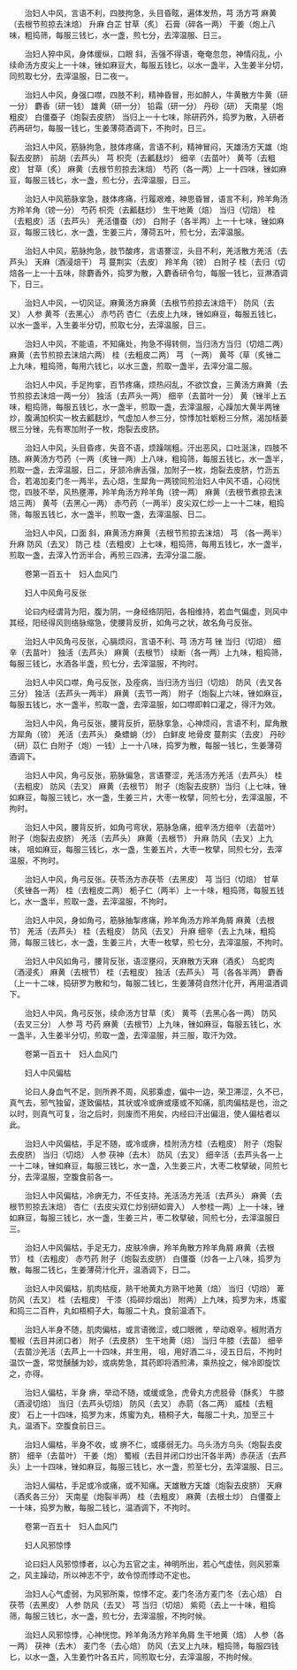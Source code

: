 <!-- { "loadSidebar": true } -->
　　治妇人中风，言语不利，四肢拘急，头目昏眩，遍体发热，芎 汤方芎 麻黄（去根节煎掠去沫焙） 升麻 白芷 甘草（炙） 石膏（碎各一两） 干姜（炮上八味，粗捣筛，每服三钱匕，水一盏，煎七分，去滓温服、日三。

　　治妇人猝中风，身体缓纵，口眼 斜，舌强不得语，奄奄忽忽，神情闷乱，小续命汤方皮尖上一十味，锉如麻豆大，每服五钱匕，以水一盏半，入生姜半分切，同煎取七分，去滓温服，日二夜一。

　　治妇人中风，身强口噤，四肢不利，精神昏冒，形如醉人，牛黄散方牛黄（研一分） 麝香（研一钱） 雄黄（研一分） 铅霜（研一分） 丹砂（研） 天南星（炮粗皮） 白僵蚕子（炮裂去皮脐） 当归上一十七味，除研药外，捣罗为散，入研者药再研匀，每服一钱匕，生姜薄荷酒调下，不拘时，日三。

　　治妇人中风，筋脉拘急，肢体疼痛，言语不利，精神冒闷，天雄汤方天雄（炮裂去皮脐） 前胡（去芦头） 芎 枳壳（去瓤麸炒） 细辛（去苗叶） 黄芩（去粗皮） 甘草（炙） 麻黄（去根节煎掠去沫焙） 芍药（各一两）上一十四味，锉如麻豆，每服三钱匕，水一盏，煎七分，去滓温服，日三。

　　治妇人中风筋脉挛急，肢体疼痛，行履艰难，神思昏冒，语言不利，羚羊角汤方羚羊角（镑一分） 芍药 枳壳（去瓤麸炒） 生干地黄（焙） 当归（切焙） 桂（去粗皮）活（去芦头） 羌活僵蚕（炒） 白附子（各半两）上一十七味，锉如麻豆，每服三钱匕，水一盏，生姜三片，薄荷五叶，煎七分，去滓温服。

　　治妇人中风，筋脉拘急，肢节酸疼，言语謇涩，头目不利，羌活散方羌活（去芦头） 天麻（酒浸焙干） 芎 蔓荆实（去皮） 羚羊角（镑） 白附子 桂（去归（切焙各一上一十五味，除麝香外，捣罗为散，入麝香研令匀，每服一钱匕，豆淋酒调下，日三。

　　治妇人中风，一切风证。麻黄汤方麻黄（去根节煎掠去沫焙干） 防风（去叉） 人参 黄芩（去黑心） 赤芍药 杏仁（去皮上九味，锉如麻豆，每服五钱匕，以水一盏半，入生姜半分切，煎取七分，去滓温服，日三。

　　治妇人中风，不能语，不知痛处，拘急不得转侧，当归汤方当归（切焙二两） 麻黄（去节煎掠去沫焙六两） 桂（去粗皮二两） 芎 （一两） 黄芩（草（炙锉二上九味，粗捣筛，每用六钱匕，以水三盏，煎取一盏半，去滓分温二服。

　　治妇人中风，手足拘挛，百节疼痛，烦热闷乱，不欲饮食，三黄汤方麻黄（去节煎掠去沫焙一两一分） 独活（去芦头一两） 细辛（去苗叶一分） 黄（锉半上五味，粗捣筛，每服五钱匕，水一盏半，煎取一盏，去滓温服，心躁加大黄半两锉炒，腹满加枳实一枚去瓤麸炒，气虚加人参三分，惊悸加牡蛎粉三分熬，渴加栝蒌根三分锉，先有寒加附子一枚，炮裂去皮脐。

　　治妇人中风，头目昏疼，失音不语，烦躁喘粗。汗出恶风，口吐涎沫，四肢不随。麻黄汤方芍药（一两（炙锉一两）上八味，粗捣筛，每服五钱匕，水一盏半，煎取一盏，去滓温服，日二，牙颔冷痹舌强，加附子一枚，炮裂去皮脐，竹沥五合，若渴加麦门冬一两半，去心焙，生犀角一两镑同煎治妇人中风不语，心闷恍惚，四肢不举，风热壅滞，羚羊角汤方羚羊角（镑一两） 麻黄（去根节煮掠去沫焙三两） 黄芩（去黑心一两） 赤芍药（一两半）皮尖双仁炒一上一十二味，粗捣筛，每服五钱匕，水一盏半，煎取一盏，去滓温服、日二。

　　治妇人中风，口面 斜，麻黄汤方麻黄（去根节煎掠去沫焙） 芎 （各一两半） 升麻 防风（去叉） 防己 桂（去粗皮）上七味，粗捣筛，每用五钱匕，水一盏半，煎取一盏，去滓入竹沥半合，再煎三四沸，去滓分温二服。

　　卷第一百五十　妇人血风门

　　妇人中风角弓反张

　　论曰内经谓背为阳，腹为阴，一身经络阴阳，各相维持，若血气偏虚，则风中其经，阳经得风则络脉缩急，使腰背反折，如角弓之状，故名角弓反张。

　　治妇人中风角弓反张，心膈烦闷，言语不利、芎 汤方芎 锉 当归（切焙） 细辛（去苗叶） 独活（去芦头） 麻黄（去根节） 续断（各一两）上九味，粗捣筛，每服三钱匕，水酒各半盏，煎七分，去滓温服，不拘时。

　　治妇人中风口噤，角弓反张，及痊病，当归汤方当归（切焙） 防风（去叉各三分） 独活（去芦头一两半） 麻黄（去节一两） 附子（炮裂上六味，锉如麻豆，每服五钱匕，水一盏半，煎取一盏，去滓温服，如口噤即斡口灌之，得汗为效。

　　治妇人中风，角弓反张，腰背反折，筋脉挛急，心神烦闷，言语不利，犀角散方犀角（镑） 羌活（去芦头） 桑螵蛸（炒） 白鲜皮 地骨皮 蔓荆实（去皮） 丹砂（研）苡仁 白附子（炮）一钱）上一十八味，捣罗为散，每服一钱匕，生姜薄荷酒调下。

　　治妇人中风，角弓反张，筋脉偏急，言语謇涩，羌活汤方羌活（去芦头） 桂（去粗皮） 防风（去叉） 麻黄（去根节） 附子（炮裂去皮脐）当归（上七味，锉如麻豆，每服三钱匕，水一盏，生姜三片，大枣一枚擘，同煎七分，去滓温服，不拘时。

　　治妇人中风，腰背反折，如角弓弯状，筋脉急痛，细辛汤方细辛（去苗叶） 附子（炮裂去皮脐） 羌活（去芦头） 麻黄（去根节） 升麻 防风（去叉）上九味， 咀如麻豆，每服三钱匕，水一盏，生姜五片，大枣一枚擘，同煎七分，去滓温服，不拘时。

　　治妇人中风，角弓反张。茯苓汤方赤茯苓（去黑皮） 芎 当归（切焙） 甘草（炙锉各一两） 桂（去粗皮二两） 栀子仁（两半）上一十味，粗捣筛，每服五钱匕，水一盏半，煎取一盏，去滓温服，不拘时。

　　治妇人中风，身如角弓，筋脉抽掣疼痛，羚羊角汤方羚羊角屑 麻黄（去根节） 羌活（去芦头） 桂（去粗皮） 防风（去叉） 升麻 细辛（去上九味，粗捣筛，每服三钱匕，水一盏，生姜三片，大枣一枚擘，煎七分，去滓温服，不拘时。

　　治妇人中风如角弓，腰背反张，语涩壅闷，天麻散方天麻（酒炙） 乌蛇肉（酒浸炙） 麻黄（去根节） 桂（去粗皮） 独活（去芦头） 芎（各各半两） 麝香（上一十二味，捣研罗为散和匀，每服二钱匕，生姜薄荷自然汁化开，再用温酒调下。

　　治妇人中风，角弓反张，续命汤方甘草（炙） 黄芩（去黑心各一两） 防风（去叉三分） 人参 芎 芍药 麻黄（去根节）上九味，锉如麻豆，每服五钱匕，水一盏半，入生姜半分切，煎取一盏，去滓温服，并三服，取汗为效。

　　卷第一百五十　妇人血风门

　　妇人中风偏枯

　　论曰人身血气不足，则所养不周，风邪乘虚，偏中一边，荣卫滞涩，久不已，真气去，邪气独留，遂致偏枯，其状或冷或痹或痿或不知痛，肌肉偏枯是也，治之以时，则真气可复，治之后时，则废而不用矣，内经曰汗出偏沮，使人偏枯者以此。

　　治妇人中风偏枯，手足不随，或冷或痹，桂附汤方桂（去粗皮） 附子（炮裂去皮脐） 当归（切焙） 人参 茯神（去木） 防风（去叉） 细辛活（去芦头各一上一十二味，锉如麻豆，每服三钱匕，水一盏，入生姜三片，大枣二枚擘破，同煎七分，去滓温服，空腹食前各一。

　　治妇人中风偏枯，冷痹无力，不任支持。羌活汤方羌活（去芦头） 麻黄（去根节煎掠去沫焙） 杏仁（去皮尖双仁炒别研如膏入） 人参桂一两）上一十味，锉如麻豆，每服三钱匕，水一盏，生姜三片，枣二枚擘破，同煎七分，去滓温服日三。

　　治妇人中风偏枯，手足无力，皮肤冷痹，羚羊角散方羚羊角屑 麻黄（去根节） 桂（去粗皮） 赤芍药 附子（炮裂去皮脐） 白僵蚕（炒各一上八味，捣罗为散，每服二钱匕，生姜薄荷汁化开，温酒调下，日二。

　　治妇人中风偏枯，肌肉枯瘦，熟干地黄丸方熟干地黄（焙） 当归（切焙） 萆 防风（去叉） 桂（去粗皮） 干漆（捣碎炒烟出） 附两）上九味，捣罗为末，炼蜜和捣三二百杵，丸如梧桐子大，每服二十丸，食前温酒下。

　　治妇人半身不随，肌肉偏枯，或言语微涩，或口眼微 ，举动艰辛。椒附酒方蜀椒（去目并闭口者） 附子（去皮脐） 生干地黄（焙） 当归 牛膝（去苗） 细辛（去苗沙羌活（去芦上一十四味，并生用， 咀，用好酒二斗，浸五日后，不拘时温饮一盏，常觉醺醺为妙，或病势急，其药即将酒煎沸，乘热投之，候冷即旋饮之，亦得。

　　治妇人偏枯，半身 痹，举动不随，或缓或急，虎骨丸方虎胫骨（酥炙） 牛膝（酒浸切焙） 当归（去芦头切焙） 防风（去叉） 赤箭（各二两） 威桂（去粗皮） 石上一十四味，捣罗为末，炼蜜为丸，梧桐子大，每服二十丸，加至三十丸，温酒下。空腹食前日三。

　　治妇人偏枯，半身不收，或 痹不仁，或痿弱无力。乌头汤方乌头（炮裂去皮脐） 细辛（去苗叶） 干姜（炮） 蜀椒（去目并闭口炒出汗各半两）赤茯活（去芦头）上一十四味，锉如麻豆，每服三钱匕，水一盏，煎至七分，去滓温服、日三。

　　治妇人偏枯，手足或冷或痛，或不知痛。天雄散方天雄（炮裂去皮脐） 天麻（酒炙各三分） 天南星（炮裂半两） 桂（去粗皮） 麻黄（去根土炒） 白僵蚕上一十味，捣罗为散，每服二钱匕，温酒调下，不拘时。

　　卷第一百五十　妇人血风门

　　妇人风邪惊悸

　　论曰妇人风邪惊悸者，以心为五官之主，神明所出，若心气虚怯，则风邪乘之，风主躁动，所以神志不宁，故令惊而悸动不定也。

　　治妇人心气虚弱，为风邪所乘，惊悸不定。麦门冬汤方麦门冬（去心焙） 白茯苓（去黑皮） 人参 防风（去叉） 芎 当归（切焙） 紫菀（去上一十味，粗捣筛，每服三钱匕，水一盏，煎七分，去滓温服，不拘时候。

　　治妇人风邪惊悸，心神恍惚。羚羊角汤方羚羊角屑 生干地黄（焙） 人参（各一两） 茯神（去木） 麦门冬（去心焙） 防风（去叉上九味，粗捣筛，每服四钱匕，以水一盏，入生姜竹叶各五片，同煎取七分，去滓温服，不拘时候。

